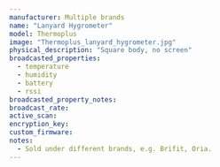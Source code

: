```yaml
---
manufacturer: Multiple brands
name: "Lanyard Hygrometer"
model: Thermoplus
image: "Thermoplus_lanyard_hygrometer.jpg"
physical_description: "Square body, no screen"
broadcasted_properties:
  - temperature
  - humidity
  - battery
  - rssi
broadcasted_property_notes:
broadcast_rate:
active_scan:
encryption_key:
custom_firmware:
notes:
  - Sold under different brands, e.g. Brifit, Oria.
---
```

